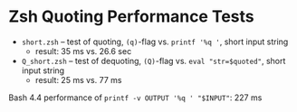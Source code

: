 # Zsh Quoting Performance Tests

- `short.zsh` – test of quoting, `(q)`-flag vs. `printf '%q '`,  short input string
  * result: 35 ms vs. 26.6 sec
- `Q_short.zsh` – test of dequoting, `(Q)`-flag vs. `eval "str=$quoted"`, short input string
  * result: 25 ms vs. 77 ms

Bash 4.4 performance of `printf -v OUTPUT '%q ' "$INPUT"`: 227 ms
